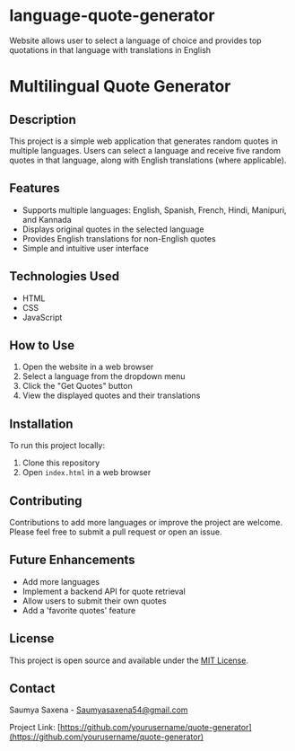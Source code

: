 # language-quote-generator
Website allows user to select a language of choice and provides top quotations in that language with translations in English

# Multilingual Quote Generator

## Description
This project is a simple web application that generates random quotes in multiple languages. Users can select a language and receive five random quotes in that language, along with English translations (where applicable).

## Features
- Supports multiple languages: English, Spanish, French, Hindi, Manipuri, and Kannada
- Displays original quotes in the selected language
- Provides English translations for non-English quotes
- Simple and intuitive user interface

## Technologies Used
- HTML
- CSS
- JavaScript

## How to Use
1. Open the website in a web browser
2. Select a language from the dropdown menu
3. Click the "Get Quotes" button
4. View the displayed quotes and their translations

## Installation
To run this project locally:
1. Clone this repository
2. Open `index.html` in a web browser

## Contributing
Contributions to add more languages or improve the project are welcome. Please feel free to submit a pull request or open an issue.

## Future Enhancements
- Add more languages
- Implement a backend API for quote retrieval
- Allow users to submit their own quotes
- Add a 'favorite quotes' feature

## License
This project is open source and available under the [MIT License](LICENSE).

## Contact
Saumya Saxena - Saumyasaxena54@gmail.com

Project Link: [https://github.com/yourusername/quote-generator](https://github.com/yourusername/quote-generator)

